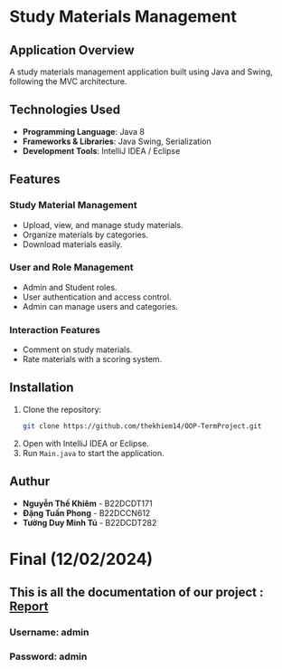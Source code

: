 # Study Materials Management

## Application Overview

A study materials management application built using Java and Swing, following the MVC architecture.

## Technologies Used

- **Programming Language**: Java 8
- **Frameworks & Libraries**: Java Swing, Serialization
- **Development Tools**: IntelliJ IDEA / Eclipse

## Features

### Study Material Management

- Upload, view, and manage study materials.
- Organize materials by categories.
- Download materials easily.

### User and Role Management

- Admin and Student roles.
- User authentication and access control.
- Admin can manage users and categories.

### Interaction Features

- Comment on study materials.
- Rate materials with a scoring system.

## Installation

1. Clone the repository:
   ```sh
   git clone https://github.com/thekhiem14/OOP-TermProject.git
   ```
2. Open with IntelliJ IDEA or Eclipse.
3. Run `Main.java` to start the application.

## Authur

- **Nguyễn Thế Khiêm** - B22DCDT171
- **Đặng Tuấn Phong** - B22DCCN612
- **Tường Duy Minh Tú** - B22DCDT282

# Final (12/02/2024)
## This is all the documentation of our project : [Report](https://drive.google.com/file/d/1PUci62m10H_-_FQAPpp6jLWQ1VGkhNy7/view?fbclid=IwZXh0bgNhZW0CMTAAAR1fdzmPD_mmJeEOMv_qb908rX0Zos9X_hlBdWMZUS9pjBZyausEQ3ExPsA_aem_au5OxAHdD1Zy43XBqmsX3A)
### Username: admin
### Password: admin
